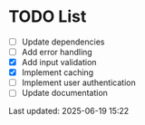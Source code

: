 # TODO List

- [ ] Update dependencies
- [ ] Add error handling
- [x] Add input validation
- [x] Implement caching
- [ ] Implement user authentication
- [ ] Update documentation

Last updated: 2025-06-19 15:22
